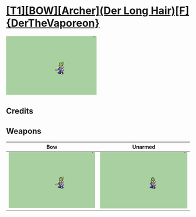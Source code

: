# [\[T1\]\[BOW\]\[Archer\]\(Der Long Hair\)\[F\]{DerTheVaporeon}](./)

<img src="./5.%20Bow/Bow_000.png" alt="[T1][BOW][Archer](Der Long Hair)[F]{DerTheVaporeon} standing" />

## Credits



## Weapons


|Bow |Unarmed |
|  :---: | :---: |
| <img alt="Bow animation" src="./5.%20Bow/Bow.gif" /> | <img alt="Unarmed animation" src="./8.%20Unarmed/Unarmed.gif" /> |
